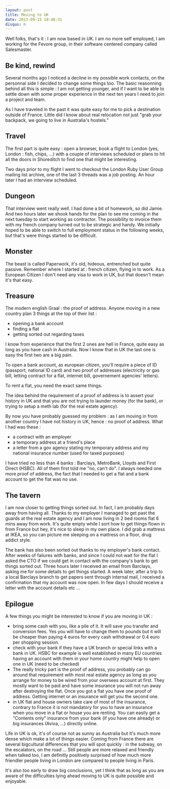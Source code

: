 ```yaml
---
layout: post
title: Moving to UK
date: 2013-09-15 10:48:31
disqus: n
---
```


Well folks, that's it : I am now based in UK. I am no more self employed, I am working for the Fevore group, in their software centered company called Salesmaster.

## Be kind, rewind

Several months ago I noticed a decline in my possible work contacts, on the personnal side I decided to change some things too. The basic reasonning behind all this is simple : I am not getting younger, and if I want to be able to settle down with some proper experience in the next ten years I need to join a project and team.

As I have traveled in the past it was quite easy for me to pick a destination outside of France. Little did I know about real relocation not just "grab your backpack, we going to live in Australia's hostels."

## Travel

The first part is quite easy : open a browser, book a flight to London (yes, London : fish, chips, ...) with a couple of interviews scheduled or plans to hit all the doors in Shoreditch to find one that might be interesting.

Two days prior to my flight I went to checkout the London Ruby User Group mailing list archive, one of the last 3 threads was a job posting. An hour later I had an interview scheduled.

## Dungeon

That interview went really well. I had done a bit of homework, so did Jamie. And two hours later we shook hands for the plan to see me coming in the next tuesday to start working as contractor. The possibility to invoice them with my french company turned out to be strategic and handy. We initially hoped to be able to switch to full employment status in the following weeks, but that's were things started to be difficult.

## Monster

The beast is called Paperwork, it's old, hideous, entrenched but quite passive. Remember where I started at : french citizen, flying in to work. As a European Citizen I don't need any visa to work in UK, but that doesn't mean it's that easy.

## Treasure

The modern english Graal : the proof of address. Anyone moving in a new country plan 3 things at the top of their list :

* opening a bank account
* finding a flat
* getting sorted out regarding taxes

I know from experience that the first 2 ones are hell in France, quite easy as long as you have cash in Australia. Now I know that in UK the last one is easy the first two are a big pain.

To open a bank account, as european citizen, you'll require a piece of ID (passport, national ID card) and two proof of addresses (electricity or gas bill, letting contract for a flat, internet bill, governement agencies' letters).

To rent a flat, you need the exact same things.

The idea behind the requirement of a proof of address is to assert your history in UK and that you are not trying to launder money (for the bank), or trying to setup a meth lab (for the real estate agency).

By now you have probably guessed my problem : as I am moving in from another country I have not history in UK, hence : no proof of address. What I had was these :

* a contract with an employer
* a temporary address at a friend's place
* a letter from a gov agency stating my temporary address and my national insurance number (used for taxed purposes)

I have tried no less than 4 banks : Barclays, MetroBank, Lloyds and First Direct (HSBC). All of them first told me "no, can't do". I always needed one more proof of address, the fact that I needed to get a flat and a bank account to get the flat was no use.

## The tavern

I am now closer to getting things sorted out. In fact, I am probably days away from having all. Thanks to my employer I managed to get past the guards at the real estate agency and I am now living in 2 bed rooms flat 6 mins away from  work. It's quite empty while I sort how to get things flown in from France but hey, it's nice to sleep in my own place. I did grab a mattress at IKEA, so you can picture me sleeping on a mattress on a floor, drug addict style.

The bank has also been sorted out thanks to my employer's bank contact. After weeks of failures with banks, and since I could not wait for the flat I asked the CTO if we could get in contact with the company's bank to get things sorted out. Three hours later I received an email from Barclays, asking me for some details to get things started. A week later, after a trip to a local Barclays branch to get papers sent through internal mail, I received a confirmation that my account was now open. In few days I should receive a letter with the account details etc ...

## Epilogue

A few things you might be interested to know  if you are moving in UK :

* bring some cash with you, like a pile of it. It will save you transfer and conversion fees. Yes you will have to change them to pounds but it will be cheaper than paying 4 euros for every cash withdrawal or 0.4 euro per shopping session.
* check with your bank if they have a UK branch or special links with a bank in UK. HSBC for example is well established in many EU countries having an account with them in your home country might help to open one in UK (need to be checked)
* The really tricky part is the proof of address, you probably can go around that requirement with most real estate agency as long as you arrange for money to be wired from your oversees account at first. They mostly want to be paid and have some insurance you will not run away after destroying the flat. Once you got a flat you have one proof of address. Getting internet or an insurance will get you the second one.
* in UK flat and house owners take care of most of the insurance, contrary to France it is not mandatory for you to have an insurance when you move in a flat or house you are renting. You can easily get a "Contents only" insurance from your bank (if you have one already) or big insurances (Aviva, ...) directly online.

Life in UK is ok, it's of course not as sunny as Australia but it's much more dense which make a lot of things easier. Coming from France there are several bigcultural differences that you will spot quickly : in the subway, on the escalators, on the road ... Still people are more relaxed and friendly when talked too, I am definitly positively surprised of how much more friendler people living in London are compared to people living in Paris.

It's also too early to draw big conclusions, yet I think that as long as you are aware of the difficulties lying ahead moving to UK is quite possible and enjoyable.

